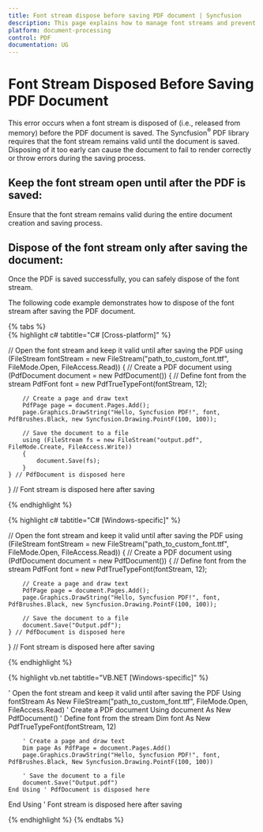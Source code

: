 ```yaml
---
title: Font stream dispose before saving PDF document | Syncfusion
description: This page explains how to manage font streams and prevent disposal errors when saving PDF documents using Syncfusion’s .NET PDF library.
platform: document-processing
control: PDF
documentation: UG
---
```


# Font Stream Disposed Before Saving PDF Document

This error occurs when a font stream is disposed of (i.e., released from memory) before the PDF document is saved. The Syncfusion<sup>&reg;</sup> PDF library requires that the font stream remains valid until the document is saved. Disposing of it too early can cause the document to fail to render correctly or throw errors during the saving process.

## Keep the font stream open until after the PDF is saved:

Ensure that the font stream remains valid during the entire document creation and saving process.

## Dispose of the font stream only after saving the document:

Once the PDF is saved successfully, you can safely dispose of the font stream.

The following code example demonstrates how to dispose of the font stream after saving the PDF document.

{% tabs %}  
{% highlight c# tabtitle="C# [Cross-platform]" %}

// Open the font stream and keep it valid until after saving the PDF
using (FileStream fontStream = new FileStream("path_to_custom_font.ttf", FileMode.Open, FileAccess.Read))
{
    // Create a PDF document
    using (PdfDocument document = new PdfDocument())
    {
        // Define font from the stream
        PdfFont font = new PdfTrueTypeFont(fontStream, 12);

        // Create a page and draw text
        PdfPage page = document.Pages.Add();
        page.Graphics.DrawString("Hello, Syncfusion PDF!", font, PdfBrushes.Black, new Syncfusion.Drawing.PointF(100, 100));

        // Save the document to a file
        using (FileStream fs = new FileStream("output.pdf", FileMode.Create, FileAccess.Write))
        {
            document.Save(fs);
        }
    } // PdfDocument is disposed here
} // Font stream is disposed here after saving

{% endhighlight %}

{% highlight c# tabtitle="C# [Windows-specific]" %}

// Open the font stream and keep it valid until after saving the PDF
using (FileStream fontStream = new FileStream("path_to_custom_font.ttf", FileMode.Open, FileAccess.Read))
{
    // Create a PDF document
    using (PdfDocument document = new PdfDocument())
    {
        // Define font from the stream
        PdfFont font = new PdfTrueTypeFont(fontStream, 12);

        // Create a page and draw text
        PdfPage page = document.Pages.Add();
        page.Graphics.DrawString("Hello, Syncfusion PDF!", font, PdfBrushes.Black, new Syncfusion.Drawing.PointF(100, 100));

        // Save the document to a file
        document.Save("Output.pdf");
    } // PdfDocument is disposed here
} // Font stream is disposed here after saving

{% endhighlight %}

{% highlight vb.net tabtitle="VB.NET [Windows-specific]" %}

' Open the font stream and keep it valid until after saving the PDF
Using fontStream As New FileStream("path_to_custom_font.ttf", FileMode.Open, FileAccess.Read)
    ' Create a PDF document
    Using document As New PdfDocument()
        ' Define font from the stream
        Dim font As New PdfTrueTypeFont(fontStream, 12)

        ' Create a page and draw text
        Dim page As PdfPage = document.Pages.Add()
        page.Graphics.DrawString("Hello, Syncfusion PDF!", font, PdfBrushes.Black, New Syncfusion.Drawing.PointF(100, 100))

        ' Save the document to a file
        document.Save("Output.pdf")
    End Using ' PdfDocument is disposed here
End Using ' Font stream is disposed here after saving

{% endhighlight %}
{% endtabs %}